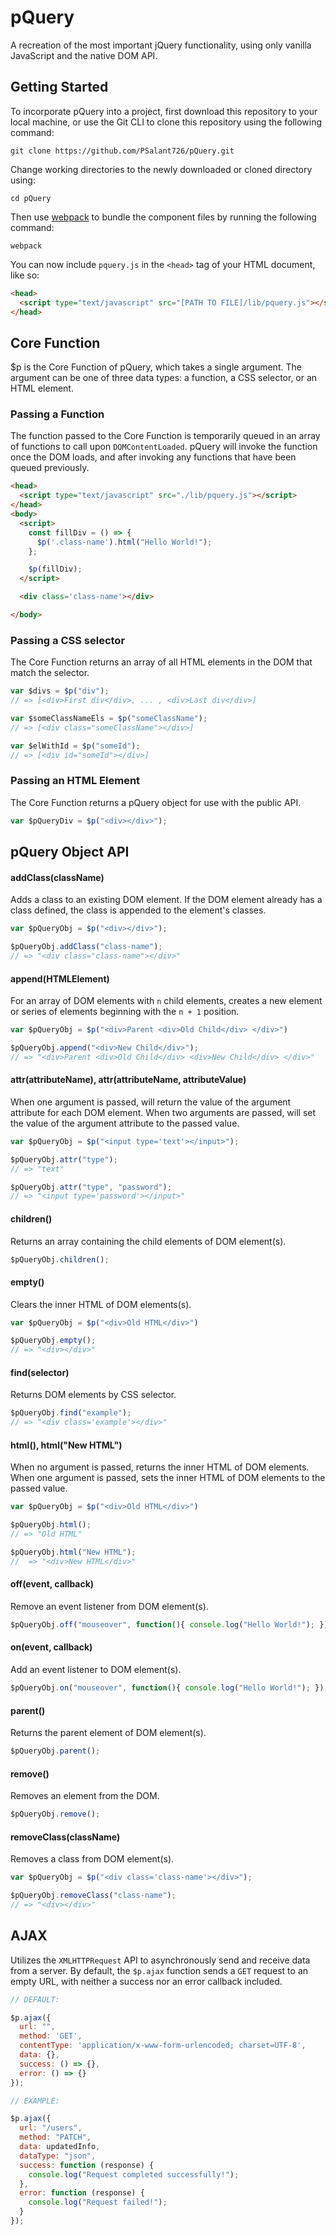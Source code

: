# pQuery
A recreation of the most important jQuery functionality, using only vanilla JavaScript and the native DOM API.

## Getting Started

To incorporate pQuery into a project, first download this repository to your local machine, or use the Git CLI to clone this repository using the following command:

```
git clone https://github.com/PSalant726/pQuery.git
```

Change working directories to the newly downloaded or cloned directory using:

```
cd pQuery
```

Then use [webpack][webpack] to bundle the component files by running the following command:

[webpack]: https://webpack.github.io

```
webpack
```

You can now include `pquery.js` in the `<head>` tag of your HTML document, like so:

```html
<head>
  <script type="text/javascript" src="[PATH TO FILE]/lib/pquery.js"></script>
</head>
```

## Core Function

$p is the Core Function of pQuery, which takes a single argument. The argument can be one of three data types: a function, a CSS selector, or an HTML element.

### Passing a Function

The function passed to the Core Function is temporarily queued in an array of functions to call upon `DOMContentLoaded`. pQuery will invoke the function once the DOM loads, and after invoking any functions that have been queued previously.

```html
<head>
  <script type="text/javascript" src="./lib/pquery.js"></script>
</head>
<body>
  <script>
    const fillDiv = () => {
      $p('.class-name').html("Hello World!");
    };

    $p(fillDiv);
  </script>

  <div class='class-name'></div>

</body>
```

### Passing a CSS selector

The Core Function returns an array of all HTML elements in the DOM that match the selector.

```javascript
var $divs = $p("div");
// => [<div>First div</div>, ... , <div>Last div</div>]

var $someClassNameEls = $p("someClassName");
// => [<div class="someClassName"></div>]

var $elWithId = $p("someId");
// => [<div id="someId"></div>]
```

### Passing an HTML Element

The Core Function returns a pQuery object for use with the public API.

```javascript
var $pQueryDiv = $p("<div></div>");
```

## pQuery Object API

#### addClass(className)

Adds a class to an existing DOM element. If the DOM element already has a class defined, the class is appended to the element's classes.

```javascript
var $pQueryObj = $p("<div></div>");

$pQueryObj.addClass("class-name");
// => "<div class="class-name"></div>"
```

#### append(HTMLElement)

For an array of DOM elements with `n` child elements, creates a new element or series of elements beginning with the `n + 1` position.

```javascript
var $pQueryObj = $p("<div>Parent <div>Old Child</div> </div>")

$pQueryObj.append("<div>New Child</div>");
// => "<div>Parent <div>Old Child</div> <div>New Child</div> </div>"
```

#### attr(attributeName), attr(attributeName, attributeValue)

When one argument is passed, will return the value of the argument attribute for each DOM element. When two arguments are passed, will set the value of the argument attribute to the passed value.

```javascript
var $pQueryObj = $p("<input type='text'></input>");

$pQueryObj.attr("type");
// => "text"

$pQueryObj.attr("type", "password");
// => "<input type='password'></input>"
```

#### children()

Returns an array containing the child elements of DOM element(s).

```javascript
$pQueryObj.children();
```

#### empty()

Clears the inner HTML of DOM elements(s).

```javascript
var $pQueryObj = $p("<div>Old HTML</div>")

$pQueryObj.empty();
// => "<div></div>"
```

#### find(selector)

Returns DOM elements by CSS selector.

```javascript
$pQueryObj.find("example");
// => "<div class='example'></div>"
```

#### html(), html("New HTML")

When no argument is passed, returns the inner HTML of DOM elements. When one argument is passed, sets the inner HTML of DOM elements to the passed value.

```javascript
var $pQueryObj = $p("<div>Old HTML</div>")

$pQueryObj.html();
// => "Old HTML"

$pQueryObj.html("New HTML");
//  => "<div>New HTML</div>"
```

#### off(event, callback)

Remove an event listener from DOM element(s).

```javascript
$pQueryObj.off("mouseover", function(){ console.log("Hello World!"); });
```

#### on(event, callback)

Add an event listener to DOM element(s).

```javascript
$pQueryObj.on("mouseover", function(){ console.log("Hello World!"); });
```

#### parent()

Returns the parent element of DOM element(s).

```javascript
$pQueryObj.parent();
```

#### remove()

Removes an element from the DOM.

```javascript
$pQueryObj.remove();
```

#### removeClass(className)

Removes a class from DOM element(s).

```javascript
var $pQueryObj = $p("<div class='class-name'></div>");

$pQueryObj.removeClass("class-name");
// => "<div></div>"
```

## AJAX

Utilizes the `XMLHTTPRequest` API to asynchronously send and receive data from a server. By default, the `$p.ajax` function sends a `GET` request to an empty URL, with neither a success nor an error callback included.

```javascript
// DEFAULT:

$p.ajax({
  url: "",
  method: 'GET',
  contentType: 'application/x-www-form-urlencoded; charset=UTF-8',
  data: {},
  success: () => {},
  error: () => {}  
});

// EXAMPLE:

$p.ajax({
  url: "/users",
  method: "PATCH",
  data: updatedInfo,
  dataType: "json",
  success: function (response) {
    console.log("Request completed successfully!");
  },
  error: function (response) {
    console.log("Request failed!");
  }
});
```

